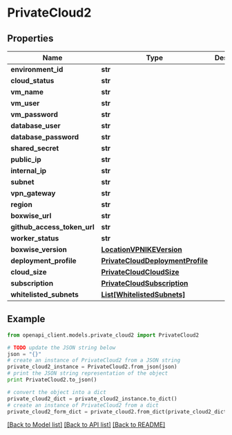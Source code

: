 # PrivateCloud2


## Properties

Name | Type | Description | Notes
------------ | ------------- | ------------- | -------------
**environment_id** | **str** |  | [optional] 
**cloud_status** | **str** |  | [optional] 
**vm_name** | **str** |  | [optional] 
**vm_user** | **str** |  | [optional] 
**vm_password** | **str** |  | [optional] 
**database_user** | **str** |  | [optional] 
**database_password** | **str** |  | [optional] 
**shared_secret** | **str** |  | [optional] 
**public_ip** | **str** |  | [optional] 
**internal_ip** | **str** |  | [optional] 
**subnet** | **str** |  | [optional] 
**vpn_gateway** | **str** |  | [optional] 
**region** | **str** |  | [optional] 
**boxwise_url** | **str** |  | [optional] 
**github_access_token_url** | **str** |  | [optional] 
**worker_status** | **str** |  | [optional] 
**boxwise_version** | [**LocationVPNIKEVersion**](LocationVPNIKEVersion.md) |  | [optional] 
**deployment_profile** | [**PrivateCloudDeploymentProfile**](PrivateCloudDeploymentProfile.md) |  | [optional] 
**cloud_size** | [**PrivateCloudCloudSize**](PrivateCloudCloudSize.md) |  | [optional] 
**subscription** | [**PrivateCloudSubscription**](PrivateCloudSubscription.md) |  | [optional] 
**whitelisted_subnets** | [**List[WhitelistedSubnets]**](WhitelistedSubnets.md) |  | [optional] 

## Example

```python
from openapi_client.models.private_cloud2 import PrivateCloud2

# TODO update the JSON string below
json = "{}"
# create an instance of PrivateCloud2 from a JSON string
private_cloud2_instance = PrivateCloud2.from_json(json)
# print the JSON string representation of the object
print PrivateCloud2.to_json()

# convert the object into a dict
private_cloud2_dict = private_cloud2_instance.to_dict()
# create an instance of PrivateCloud2 from a dict
private_cloud2_form_dict = private_cloud2.from_dict(private_cloud2_dict)
```
[[Back to Model list]](../README.md#documentation-for-models) [[Back to API list]](../README.md#documentation-for-api-endpoints) [[Back to README]](../README.md)


